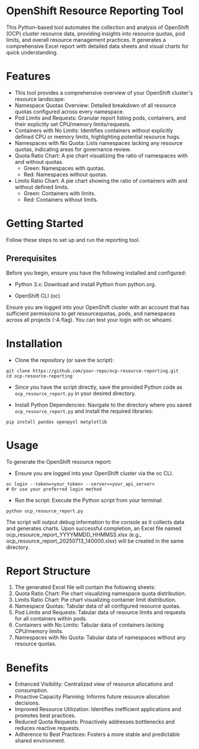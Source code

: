 # OpenShift Resource Reporting Tool
This Python-based tool automates the collection and analysis of OpenShift (OCP) cluster resource data, providing insights into resource quotas, pod limits, and overall resource management practices. It generates a comprehensive Excel report with detailed data sheets and visual charts for quick understanding.


# Features
- This tool provides a comprehensive overview of your OpenShift cluster's resource landscape:
- Namespace Quotas Overview: Detailed breakdown of all resource quotas configured across every namespace.
- Pod Limits and Requests: Granular report listing pods, containers, and their explicitly set CPU/memory limits/requests.
- Containers with No Limits: Identifies containers without explicitly defined CPU or memory limits, highlighting potential resource hogs.
- Namespaces with No Quota: Lists namespaces lacking any resource quotas, indicating areas for governance review.
- Quota Ratio Chart: A pie chart visualizing the ratio of namespaces with and without quotas.
  -  Green: Namespaces with quotas.
  -  Red: Namespaces without quotas.
- Limits Ratio Chart: A pie chart showing the ratio of containers with and without defined limits.
  -  Green: Containers with limits.
  -  Red: Containers without limits.

# Getting Started
Follow these steps to set up and run the reporting tool.

## Prerequisites
Before you begin, ensure you have the following installed and configured:

- Python 3.x: Download and install Python from python.org.

- OpenShift CLI (oc)

Ensure you are logged into your OpenShift cluster with an account that has sufficient permissions to get resourcequotas, pods, and namespaces across all projects (-A flag). You can test your login with oc whoami.

# Installation
- Clone the repository (or save the script):
~~~
git clone https://github.com/your-repo/ocp-resource-reporting.git
cd ocp-resource-reporting
~~~
- Since you have the script directly, save the provided Python code as `ocp_resource_report.py` in your desired directory.

- Install Python Dependencies:
Navigate to the directory where you saved `ocp_resource_report.py` and install the required libraries:
~~~
pip install pandas openpyxl matplotlib
~~~
# Usage
To generate the OpenShift resource report:

- Ensure you are logged into your OpenShift cluster via the oc CLI.
~~~
oc login --token=<your_token> --server=<your_api_server>
# Or use your preferred login method
~~~
- Run the script:
Execute the Python script from your terminal:
~~~
python ocp_resource_report.py
~~~
The script will output debug information to the console as it collects data and generates charts. Upon successful completion, an Excel file named ocp_resource_report_YYYYMMDD_HHMMSS.xlsx (e.g., ocp_resource_report_20250713_140000.xlsx) will be created in the same directory.

# Report Structure
1. The generated Excel file will contain the following sheets:
2. Quota Ratio Chart: Pie chart visualizing namespace quota distribution.
3. Limits Ratio Chart: Pie chart visualizing container limit distribution.
4. Namespace Quotas: Tabular data of all configured resource quotas.
5. Pod Limits and Requests: Tabular data of resource limits and requests for all containers within pods.
6. Containers with No Limits: Tabular data of containers lacking CPU/memory limits.
7. Namespaces with No Quota: Tabular data of namespaces without any resource quotas.

# Benefits
- Enhanced Visibility: Centralized view of resource allocations and consumption.
- Proactive Capacity Planning: Informs future resource allocation decisions.
- Improved Resource Utilization: Identifies inefficient applications and promotes best practices.
- Reduced Quota Requests: Proactively addresses bottlenecks and reduces reactive requests.
- Adherence to Best Practices: Fosters a more stable and predictable shared environment.


